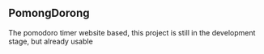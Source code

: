## PomongDorong

The pomodoro timer website based, this project is still in the development stage, but already usable
